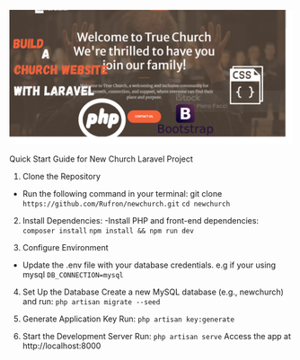 ![Project Cover](/chacha.png)

Quick Start Guide for New Church Laravel Project
1. Clone the Repository
- Run the following command in your terminal:
git clone `https://github.com/Rufron/newchurch.git`
`cd newchurch`

2. Install Dependencies: 
-Install PHP and front-end dependencies: 
`composer install`
`npm install && npm run dev`

3. Configure Environment
- Update the .env file with your database credentials.
 e.g if your using mysql `DB_CONNECTION=mysql`

4. Set Up the Database
Create a new MySQL database (e.g., newchurch) and run: `php artisan migrate --seed`

5. Generate Application Key
Run: `php artisan key:generate`

6. Start the Development Server
Run: `php artisan serve`
Access the app at http://localhost:8000
